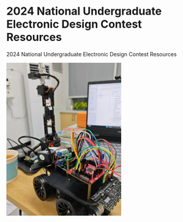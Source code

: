 # 2024 National Undergraduate Electronic Design Contest Resources

2024 National Undergraduate Electronic Design Contest Resources

<img src="https://github.com/Sanjin72W/2024EC/blob/main/output.jpg" alt="Baseline Model Diagram" width="300">

